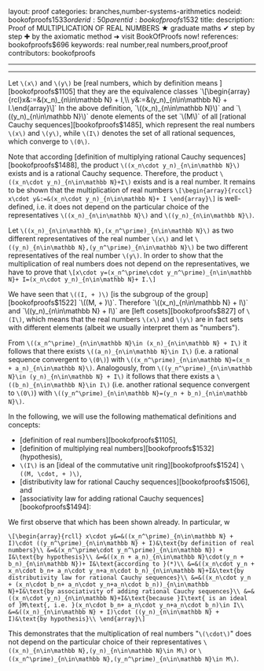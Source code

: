 layout: proof
categories: branches,number-systems-arithmetics
nodeid: bookofproofs$1533
orderid: 50
parentid: bookofproofs$1532
title: 
description:  Proof of MULTIPLICATION OF REAL NUMBERS &#9733; graduate maths &#10004; step by step &#10010; by the axiomatic method &#10140; visit BookOfProofs now!
references: bookofproofs$696
keywords: real number,real numbers,proof,proof
contributors: bookofproofs

---


---

Let `\(x\)` and `\(y\)` be [real numbers, which by definition means ][bookofproofs$1105] that they are the equivalence classes `\[\begin{array}{rcl}x&:=&(x_n)_{n\in\mathbb N} + I,\\
y&:=&(y_n)_{n\in\mathbb N} + I.\end{array}\]`
In the above definition, `\((x_n)_{n\in\mathbb N}\)` and `\((y_n)_{n\in\mathbb N}\)` denote elements of the set `\(M\)` of all [rational Cauchy sequences][bookofproofs$1485], which represent the real numbers `\(x\)` and `\(y\)`, while `\(I\)` denotes the set of all rational sequences, which converge to `\(0\)`. 

Note that according [definition of multiplying rational Cauchy sequences][bookofproofs$1488], the product `\((x_n\cdot y_n)_{n\in\mathbb N}\)` exists and is a rational Cauchy sequence. Therefore, the product `\((x_n\cdot y_n)_{n\in\mathbb N}+I\)` exists and is a real number. It remains to be shown that the multiplication of real numbers 
`\[\begin{array}{rcccl}
x\cdot y&:=&(x_n\cdot y_n)_{n\in\mathbb N}+ I
\end{array}\]`
is well-defined, i.e. it does not depend on the particular choice of the representatives `\((x_n)_{n\in\mathbb N}\)` and `\((y_n)_{n\in\mathbb N}\)`. 


Let `\((x_n)_{n\in\mathbb N},(x_n^\prime)_{n\in\mathbb N}\)` as two different representatives of the real number `\(x\)` and let `\((y_n)_{n\in\mathbb N},(y_n^\prime)_{n\in\mathbb N}\)` be two different representatives of the real number `\(y\)`. In order to show that the multiplication of real numbers does not depend on the representatives, we have to prove that
`\[x\cdot y=(x_n^\prime\cdot y_n^\prime)_{n\in\mathbb N}+ I=(x_n\cdot y_n)_{n\in\mathbb N}+ I.\]` 

We have seen that `\((I, + )\)` [is the subgroup of the group][bookofproofs$1522] `\((M, + )\)`. Therefore `\((x_n)_{n\in\mathbb N} + I\)` and `\((y_n)_{n\in\mathbb N} + I\)` are [left cosets][bookofproofs$827] of `\(I\)`, which means that the real numbers `\(x\)` and `\(y\)` are in fact sets with different elements (albeit we usually interpret them as "numbers"). 

From `\((x_n^\prime)_{n\in\mathbb N}\in (x_n)_{n\in\mathbb N} + I\)` it follows that there exists `\((a_n)_{n\in\mathbb N}\in I\)` (i.e. a rational sequence convergent to `\(0\)`)  with `\((x_n^\prime)_{n\in\mathbb N}=(x_n + a_n)_{n\in\mathbb N}\)`.
Analogously, from `\((y_n^\prime)_{n\in\mathbb N}\in (y_n)_{n\in\mathbb N} + I\)` it follows that there exists a `\((b_n)_{n\in\mathbb N}\in I\)` (i.e. another rational sequence convergent to `\(0\)`) with `\((y_n^\prime)_{n\in\mathbb N}=(y_n + b_n)_{n\in\mathbb N}\)`.

In the following, we will use the following mathematical definitions and concepts:
* [definition of real numbers][bookofproofs$1105],
* [definition of multiplying real numbers][bookofproofs$1532] (hypothesis),
* `\(I\)` is an [ideal of the commutative unit ring][bookofproofs$1524] `\((M, \cdot, + )\)`, 
* [distributivity law for rational Cauchy sequences][bookofproofs$1506], and
* [associativity law for adding rational Cauchy sequences][bookofproofs$1494]:

We first observe that  which has been shown already. In particular, w

`\[\begin{array}{rcll}
x\cdot y&=&((x_n^\prime)_{n\in\mathbb N} + I)\cdot ((y_n^\prime)_{n\in\mathbb N} + I)&\text{by definition of real numbers}\\
&=&(x_n^\prime\cdot y_n^\prime)_{n\in\mathbb N}) + I&\text{by hypothesis}\\
&=&((x_n + a_n)_{n\in\mathbb N}\cdot(y_n + b_n)_{n\in\mathbb N})+ I&\text{according to }(*)\\
&=&((x_n\cdot y_n + x_n\cdot b_n+ a_n\cdot y_n+a_n\cdot b_n)_{n\in\mathbb N}+I&\text{by distributivity law for rational Cauchy sequences}\\
&=&((x_n\cdot y_n + (x_n\cdot b_n+ a_n\cdot y_n+a_n\cdot b_n))_{n\in\mathbb N}+I&\text{by associativity of adding rational Cauchy sequences}\\
&=&((x_n\cdot y_n)_{n\in\mathbb N}+I&\text{because }I\text{ is an ideal of }M\text{, i.e. }(x_n\cdot b_n+ a_n\cdot y_n+a_n\cdot b_n)\in I\\
&=&((x_n)_{n\in\mathbb N} + I)\cdot ((y_n)_{n\in\mathbb N} + I)&\text{by hypothesis}\\
\end{array}\]`

This demonstrates that the multiplication of real numbers "`\(\cdot\)`" does not depend on the particular choice of their representatives `\((x_n)_{n\in\mathbb N},(y_n)_{n\in\mathbb N}\in M\)` or `\((x_n^\prime)_{n\in\mathbb N},(y_n^\prime)_{n\in\mathbb N}\in M\)`.
